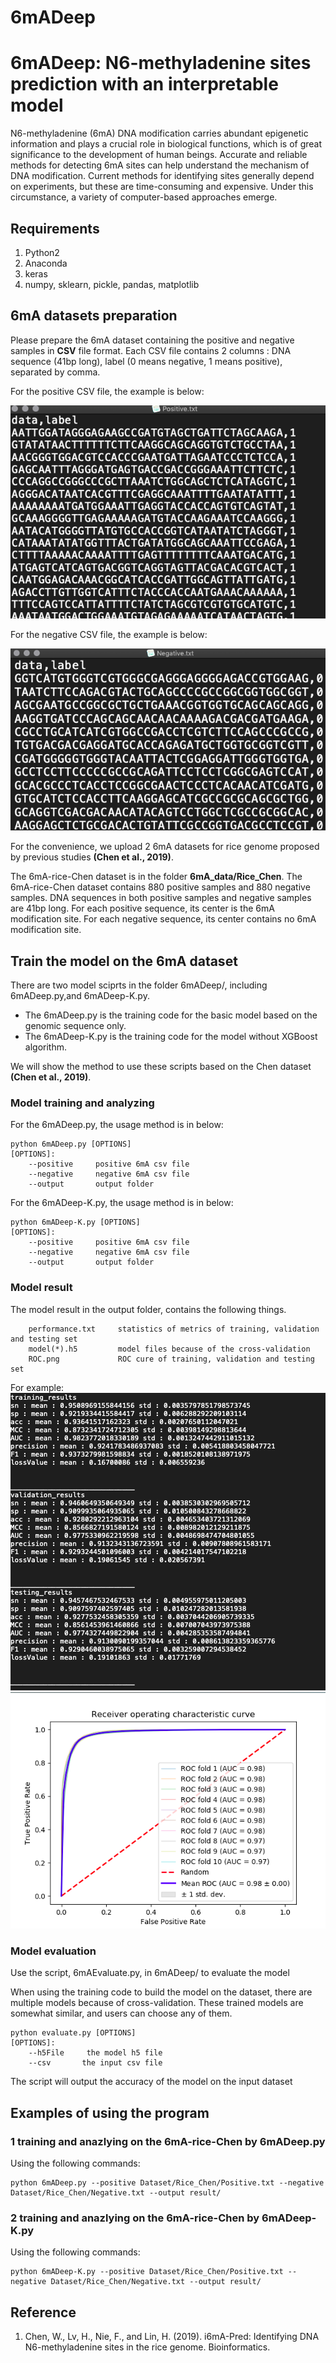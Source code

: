 # 6mADeep
# 6mADeep: N6-methyladenine sites prediction with an interpretable model

N6-methyladenine (6mA) DNA  modification carries abundant epigenetic information and  plays a crucial role in biological functions, which is of great significance to the development of human beings. Accurate and reliable methods for detecting 6mA sites can help understand the mechanism of DNA modification. Current methods for identifying sites generally depend on experiments, but these are time-consuming and expensive. Under this circumstance, a variety of  computer-based approaches emerge.


## Requirements
1. Python2
2. Anaconda 
3. keras
4. numpy, sklearn, pickle, pandas, matplotlib

## 6mA datasets preparation
Please prepare the 6mA dataset containing the positive and negative samples in **CSV** file format.
Each CSV file contains 2 columns : DNA sequence (41bp long), label (0 means negative, 1 means positive), separated by comma.

For the positive CSV file, the example is below:

![pos](https://github.com/Blublu410/6mADeep/blob/master/Image/csvPos.PNG)


For the negative CSV file, the example is below:

![neg](https://github.com/Blublu410/6mADeep/blob/master/Image/csvNeg.PNG)


For the convenience, we upload 2 6mA datasets for rice genome proposed by previous studies **(Chen et al., 2019)**.

The 6mA-rice-Chen dataset is in the folder **6mA_data/Rice_Chen**. The 6mA-rice-Chen dataset contains 880 positive samples and 880 negative samples. DNA sequences in both positive samples and negative samples are 41bp long. For each positive sequence, its center is the 6mA modification site. For each negative sequence, its center contains no 6mA modification site. 

## Train the model on the 6mA dataset
There are two model sciprts in the folder 6mADeep/, including 6mADeep.py,and 6mADeep-K.py.

- The 6mADeep.py is the training code for the basic model based on the genomic sequence only.
- The 6mADeep-K.py is the training code for the model without XGBoost algorithm.

We will show the method to use these scripts based on the Chen dataset **(Chen et al., 2019)**.

### Model training and analyzing

For the 6mADeep.py, the usage method is in below:
```
python 6mADeep.py [OPTIONS]
[OPTIONS]:
	--positive     positive 6mA csv file
	--negative     negative 6mA csv file
	--output       output folder
```

For the 6mADeep-K.py, the usage method is in below:
```
python 6mADeep-K.py [OPTIONS]
[OPTIONS]:
	--positive     positive 6mA csv file
	--negative     negative 6mA csv file
	--output       output folder
```


### Model result
The model result in the output folder, contains the following things.

```
	performance.txt     statistics of metrics of training, validation and testing set
	model(*).h5         model files because of the cross-validation
	ROC.png             ROC cure of training, validation and testing set
```

For example:
![result](https://github.com/Blublu410/6mADeep/blob/master/Image/Result.PNG) 
![result2](https://github.com/Blublu410/6mADeep/blob/master/Image/ROC.PNG)

### Model evaluation
Use the script, 6mAEvaluate.py, in 6mADeep/ to evaluate the model

When using the training code to build the model on the dataset, there are multiple models because of cross-validation. These trained models are somewhat similar, and users can choose any of them.

```
python evaluate.py [OPTIONS]
[OPTIONS]:
	--h5File     the model h5 file 
	--csv       the input csv file 
```
 The script will output the accuracy of the model on the input dataset 

## Examples of using the program

### 1 training and anazlying on the 6mA-rice-Chen by 6mADeep.py

Using the following commands:
```
python 6mADeep.py --positive Dataset/Rice_Chen/Positive.txt --negative Dataset/Rice_Chen/Negative.txt --output result/
```

### 2 training and anazlying on the 6mA-rice-Chen by 6mADeep-K.py

Using the following commands:
```
python 6mADeep-K.py --positive Dataset/Rice_Chen/Positive.txt --negative Dataset/Rice_Chen/Negative.txt --output result/
```


## Reference
1. Chen, W., Lv, H., Nie, F., and Lin, H. (2019). i6mA-Pred: Identifying DNA N6-methyladenine sites in the rice genome. Bioinformatics.

